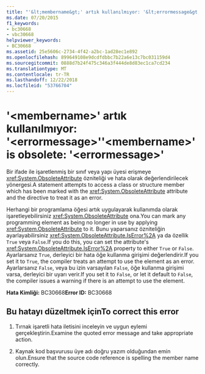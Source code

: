 ```yaml
---
title: "'&lt;membername&gt;' artık kullanılmıyor: '&lt;errormessage&gt;'"
ms.date: 07/20/2015
f1_keywords:
- bc30668
- vbc30668
helpviewer_keywords:
- BC30668
ms.assetid: 25e5606c-2734-4f42-a2bc-1ad28ec1e892
ms.openlocfilehash: 899649108e9dcdfdbbc7b22a6e13c7bc031159d4
ms.sourcegitcommit: 0888d7b24f475c346a3f444de8d83ec1ca7cd234
ms.translationtype: MT
ms.contentlocale: tr-TR
ms.lasthandoff: 12/22/2018
ms.locfileid: "53766704"
---
```

# <a name="ltmembernamegt-is-obsolete-lterrormessagegt"></a><span data-ttu-id="dd175-102">'&lt;membername&gt;' artık kullanılmıyor: '&lt;errormessage&gt;'</span><span class="sxs-lookup"><span data-stu-id="dd175-102">'&lt;membername&gt;' is obsolete: '&lt;errormessage&gt;'</span></span>
<span data-ttu-id="dd175-103">Bir ifade ile işaretlenmiş bir sınıf veya yapı üyesi erişmeye <xref:System.ObsoleteAttribute> özniteliği ve hata olarak değerlendirilecek yönergesi.</span><span class="sxs-lookup"><span data-stu-id="dd175-103">A statement attempts to access a class or structure member which has been marked with the <xref:System.ObsoleteAttribute> attribute and the directive to treat it as an error.</span></span>  
  
 <span data-ttu-id="dd175-104">Herhangi bir programlama öğesi artık uygulayarak kullanımda olarak işaretleyebilirsiniz <xref:System.ObsoleteAttribute> ona.</span><span class="sxs-lookup"><span data-stu-id="dd175-104">You can mark any programming element as being no longer in use by applying <xref:System.ObsoleteAttribute> to it.</span></span> <span data-ttu-id="dd175-105">Bunu yaparsanız özniteliğin ayarlayabilirsiniz <xref:System.ObsoleteAttribute.IsError%2A> ya da özellik `True` veya `False`.</span><span class="sxs-lookup"><span data-stu-id="dd175-105">If you do this, you can set the attribute's <xref:System.ObsoleteAttribute.IsError%2A> property to either `True` or `False`.</span></span> <span data-ttu-id="dd175-106">Ayarlarsanız `True`, derleyici bir hata öğe kullanma girişimi değerlendirir.</span><span class="sxs-lookup"><span data-stu-id="dd175-106">If you set it to `True`, the compiler treats an attempt to use the element as an error.</span></span> <span data-ttu-id="dd175-107">Ayarlarsanız `False`, veya bu izin varsayılan `False`, öğe kullanma girişimi varsa, derleyici bir uyarı verir.</span><span class="sxs-lookup"><span data-stu-id="dd175-107">If you set it to `False`, or let it default to `False`, the compiler issues a warning if there is an attempt to use the element.</span></span>  
  
 <span data-ttu-id="dd175-108">**Hata Kimliği:** BC30668</span><span class="sxs-lookup"><span data-stu-id="dd175-108">**Error ID:** BC30668</span></span>  
  
## <a name="to-correct-this-error"></a><span data-ttu-id="dd175-109">Bu hatayı düzeltmek için</span><span class="sxs-lookup"><span data-stu-id="dd175-109">To correct this error</span></span>  
  
1.  <span data-ttu-id="dd175-110">Tırnak işaretli hata iletisini inceleyin ve uygun eylemi gerçekleştirin.</span><span class="sxs-lookup"><span data-stu-id="dd175-110">Examine the quoted error message and take appropriate action.</span></span>  
  
2.  <span data-ttu-id="dd175-111">Kaynak kod başvurusu üye adı doğru yazım olduğundan emin olun.</span><span class="sxs-lookup"><span data-stu-id="dd175-111">Ensure that the source code reference is spelling the member name correctly.</span></span>